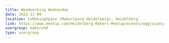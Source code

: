```yaml
---
title: Woodworking Wednesday
date: 2022-11-09
location: CoMakingSpace (Makerspace Heidelberg), Heidelberg
link: https://www.meetup.com/Heidelberg-Makers-Meetup/events/wqgjssydcpbmb/
usergroup: makershd
type: usergroup
---
```

